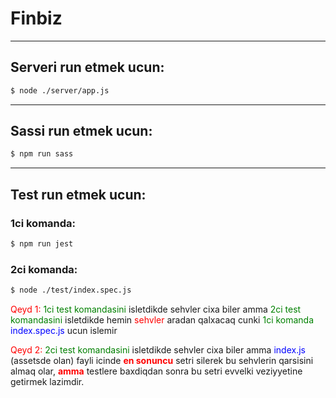 <h1>Finbiz</h1>

---

<h2>Serveri run etmek ucun:</h2>

```sh
$ node ./server/app.js
```

---

<h2>Sassi run etmek ucun:</h2>

```sh
$ npm run sass
```

---

<h2>Test run etmek ucun:</h2>

<h3>1ci komanda:</h3>

```sh
$ npm run jest
```

<h3>2ci komanda:</h3>

```sh
$ node ./test/index.spec.js
```

<p>
<span style="color:red">
Qeyd 1:
</span> <span style="color:green">1ci test komandasini</span> isletdikde sehvler cixa biler amma <span style="color:green">2ci test komandasini</span>  isletdikde hemin <span style="color:red">sehvler</span> aradan qalxacaq cunki <span style="color:green">1ci komanda</span> <span style="color:blue">index.spec.js</span> ucun islemir 
</p>

<p>
<span style="color:red">
Qeyd 2:
</span> <span style="color:green">2ci test komandasini</span> isletdikde sehvler cixa biler amma <span style="color:blue">index.js</span> (assetsde olan) fayli icinde <b><span style="color:red">en sonuncu</span></b> setri silerek bu sehvlerin qarsisini almaq olar, <b><span style="color:red">amma</span></b> testlere baxdiqdan sonra bu setri evvelki veziyyetine getirmek lazimdir.
</p>

